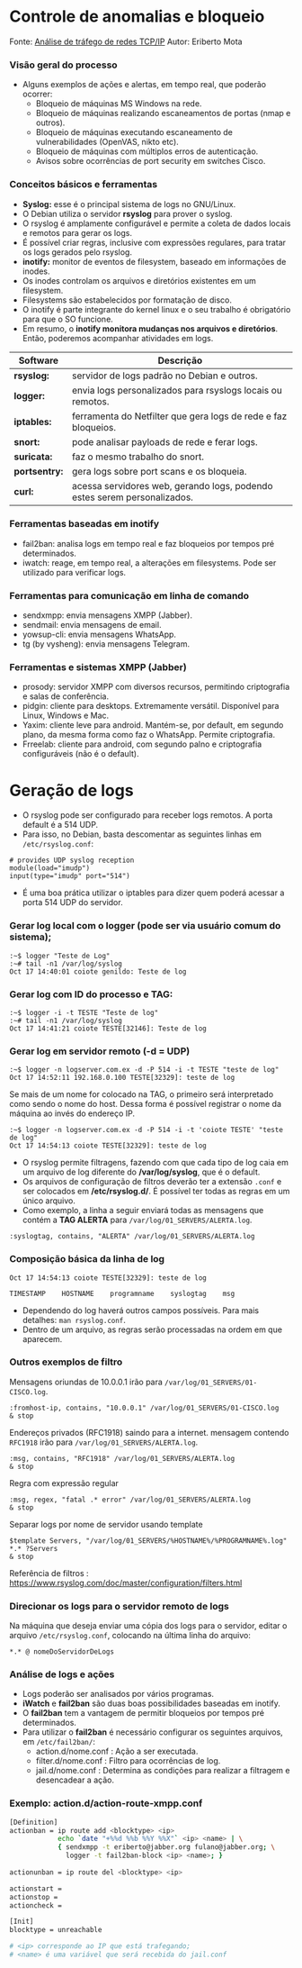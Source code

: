 # Controle de anomalias e bloqueio

Fonte: [Análise de tráfego de redes TCP/IP](https://youtu.be/8KyrUA1nACY?t=5868)
Autor: Eriberto Mota

### Visão geral do processo
- Alguns exemplos de ações e alertas, em tempo real, que poderão ocorrer:
   - Bloqueio de máquinas MS Windows na rede.
   - Bloqueio de máquinas realizando escaneamentos de portas (nmap e outros).
   - Bloqueio de máquinas executando escaneamento de vulnerabilidades (OpenVAS, nikto etc).
   - Bloqueio de máquinas com múltiplos erros de autenticação.
   - Avisos sobre ocorrências de port security em switches Cisco.
   
### Conceitos básicos e ferramentas
- **Syslog:** esse é o principal sistema de logs no GNU/Linux.
- O Debian utiliza o servidor **rsyslog** para prover o syslog.
- O rsyslog é amplamente configurável e permite a coleta de dados locais e remotos para gerar os logs.
- É possível criar regras, inclusive com expressões regulares, para tratar os logs gerados pelo rsyslog.
- **inotify:** monitor de eventos de filesystem, baseado em informações de inodes.
- Os inodes controlam os arquivos e diretórios existentes em um filesystem.
- Filesystems são estabelecidos por formatação de disco.
- O inotify é parte integrante do kernel linux e o seu trabalho é obrigatório para que o SO funcione.
- Em resumo, o **inotify monitora mudanças nos arquivos e diretórios**. Então, poderemos acompanhar atividades em logs.

| **Software** | **Descrição** |  
|--- |---| 
| **rsyslog:** | servidor de logs padrão no Debian e outros. |
| **logger:** | envia logs personalizados para rsyslogs locais ou remotos. |
| **iptables:** | ferramenta do Netfilter que gera logs de rede e faz bloqueios. |
| **snort:** | pode analisar payloads de rede e ferar logs. |
| **suricata:** | faz o mesmo trabalho do snort. |
| **portsentry:** | gera logs sobre port scans e os bloqueia. |
| **curl:** | acessa servidores web, gerando logs, podendo estes serem personalizados. |

### Ferramentas baseadas em inotify
- fail2ban: analisa logs em tempo real e faz bloqueios por tempos pré determinados.
- iwatch: reage, em tempo real, a alterações em filesystems. Pode ser utilizado para verificar logs.

### Ferramentas para comunicação em linha de comando
- sendxmpp: envia mensagens XMPP (Jabber).
- sendmail: envia mensagens de email.
- yowsup-cli: envia mensagens WhatsApp.
- tg (by vysheng): envia mensagens Telegram.

### Ferramentas e sistemas XMPP (Jabber)
- prosody: servidor XMPP com diversos recursos, permitindo criptografia e salas de conferência.
- pidgin: cliente para desktops. Extremamente versátil. Disponível para Linux, Windows e Mac.
- Yaxim: cliente leve para android. Mantém-se, por default, em segundo plano, da mesma forma como faz o WhatsApp. Permite criptografia.
- Frreelab: cliente para android, com segundo palno e criptografia configuráveis (não é o default).

# Geração de logs
- O rsyslog pode ser configurado para receber logs remotos. A porta default é a 514 UDP.
- Para isso, no Debian, basta descomentar as seguintes linhas em `/etc/rsyslog.conf`:
~~~
# provides UDP syslog reception
module(load="imudp")
input(type="imudp" port="514")
~~~
- É uma boa prática utilizar o iptables para dizer quem poderá acessar a porta 514 UDP do servidor.
  
### Gerar log local com o logger (pode ser via usuário comum do sistema);
~~~
:~$ logger "Teste de Log"
:~# tail -n1 /var/log/syslog
Oct 17 14:40:01 coiote genildo: Teste de log
~~~

### Gerar log com ID do processo e TAG:
~~~
:~$ logger -i -t TESTE "Teste de log"
:~# tail -n1 /var/log/syslog
Oct 17 14:41:21 coiote TESTE[32146]: Teste de log
~~~

### Gerar log em servidor remoto (-d = UDP)
~~~
:~$ logger -n logserver.com.ex -d -P 514 -i -t TESTE "teste de log"
Oct 17 14:52:11 192.168.0.100 TESTE[32329]: teste de log
~~~

Se mais de um nome for colocado na TAG, o primeiro será interpretado como sendo o nome do host. Dessa forma é possível registrar o nome da máquina ao invés do endereço IP.
~~~
:~$ logger -n logserver.com.ex -d -P 514 -i -t 'coiote TESTE' "teste de log"
Oct 17 14:54:13 coiote TESTE[32329]: teste de log
~~~
  
- O rsyslog permite filtragens, fazendo com que cada tipo de log caia em um arquivo de log diferente do **/var/log/syslog**, que é o default.
- Os arquivos de configuração de filtros deverão ter a extensão `.conf` e ser colocados em **/etc/rsyslog.d/**. É possível ter todas as regras em um único arquivo.
- Como exemplo, a linha a seguir enviará todas as mensagens que contém a **TAG ALERTA** para `/var/log/01_SERVERS/ALERTA.log`.
~~~
:syslogtag, contains, "ALERTA" /var/log/01_SERVERS/ALERTA.log
~~~

### Composição básica da linha de log
~~~
Oct 17 14:54:13 coiote TESTE[32329]: teste de log

TIMESTAMP    HOSTNAME    programname    syslogtag    msg
~~~
- Dependendo do log haverá outros campos possíveis. Para mais detalhes: `man rsyslog.conf`.
- Dentro de um arquivo, as regras serão processadas na ordem em que aparecem.

### Outros exemplos de filtro

Mensagens oriundas de 10.0.0.1 irão para `/var/log/01_SERVERS/01-CISCO.log`.  
~~~
:fromhost-ip, contains, "10.0.0.1" /var/log/01_SERVERS/01-CISCO.log
& stop
~~~

Endereços privados (RFC1918) saindo para a internet. mensagem contendo `RFC1918` irão para `/var/log/01_SERVERS/ALERTA.log`.
~~~
:msg, contains, "RFC1918" /var/log/01_SERVERS/ALERTA.log
& stop
~~~

Regra com expressão regular
~~~
:msg, regex, "fatal .* error" /var/log/01_SERVERS/ALERTA.log
& stop
~~~

Separar logs por nome de servidor usando template
~~~
$template Servers, "/var/log/01_SERVERS/%HOSTNAME%/%PROGRAMNAME%.log"
*.* ?Servers
& stop
~~~

Referência de filtros : https://www.rsyslog.com/doc/master/configuration/filters.html

### Direcionar os logs para o servidor remoto de logs

Na máquina que deseja enviar uma cópia dos logs para o servidor, editar o arquivo `/etc/rsyslog.conf`, colocando na última linha do arquivo:
~~~
*.* @ nomeDoServidorDeLogs
~~~

### Análise de logs e ações

- Logs poderão ser analisados por vários programas.
- **iWatch** e **fail2ban** são duas boas possibilidades baseadas em inotify.
- O **fail2ban** tem a vantagem de permitir bloqueios por tempos pré determinados.
- Para utilizar o **fail2ban** é necessário configurar os seguintes arquivos, em `/etc/fail2ban/`:
   - action.d/nome.conf : Ação a ser executada.
   - filter.d/nome.conf : Filtro para ocorrências de log.
   - jail.d/nome.conf : Determina as condições para realizar a filtragem e desencadear a ação.

### Exemplo: action.d/action-route-xmpp.conf

~~~bash
[Definition]
actionban = ip route add <blocktype> <ip>
            echo `date "+%%d %%b %%Y %%X"` <ip> <name> | \
			{ sendxmpp -t eriberto@jabber.org fulano@jabber.org; \
              logger -t fail2ban-block <ip> <name>; }
			  
actionunban = ip route del <blocktype> <ip>

actionstart = 
actionstop = 
actioncheck = 

[Init]
blocktype = unreachable

# <ip> corresponde ao IP que está trafegando;
# <name> é uma variável que será recebida do jail.conf
~~~